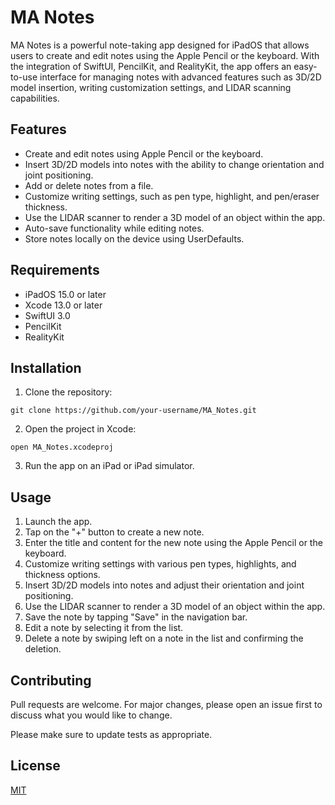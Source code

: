 # MA Notes

MA Notes is a powerful note-taking app designed for iPadOS that allows users to create and edit notes using the Apple Pencil or the keyboard. With the integration of SwiftUI, PencilKit, and RealityKit, the app offers an easy-to-use interface for managing notes with advanced features such as 3D/2D model insertion, writing customization settings, and LIDAR scanning capabilities.

## Features

- Create and edit notes using Apple Pencil or the keyboard.
- Insert 3D/2D models into notes with the ability to change orientation and joint positioning.
- Add or delete notes from a file.
- Customize writing settings, such as pen type, highlight, and pen/eraser thickness.
- Use the LIDAR scanner to render a 3D model of an object within the app.
- Auto-save functionality while editing notes.
- Store notes locally on the device using UserDefaults.

## Requirements

- iPadOS 15.0 or later
- Xcode 13.0 or later
- SwiftUI 3.0
- PencilKit
- RealityKit

## Installation

1. Clone the repository:
```
git clone https://github.com/your-username/MA_Notes.git
```

2. Open the project in Xcode:
```
open MA_Notes.xcodeproj
```

3. Run the app on an iPad or iPad simulator.

## Usage

1. Launch the app.
2. Tap on the "+" button to create a new note.
3. Enter the title and content for the new note using the Apple Pencil or the keyboard.
4. Customize writing settings with various pen types, highlights, and thickness options.
5. Insert 3D/2D models into notes and adjust their orientation and joint positioning.
6. Use the LIDAR scanner to render a 3D model of an object within the app.
7. Save the note by tapping "Save" in the navigation bar.
8. Edit a note by selecting it from the list.
9. Delete a note by swiping left on a note in the list and confirming the deletion.

## Contributing

Pull requests are welcome. For major changes, please open an issue first to discuss what you would like to change.

Please make sure to update tests as appropriate.

## License

[MIT](https://choosealicense.com/licenses/mit/)

